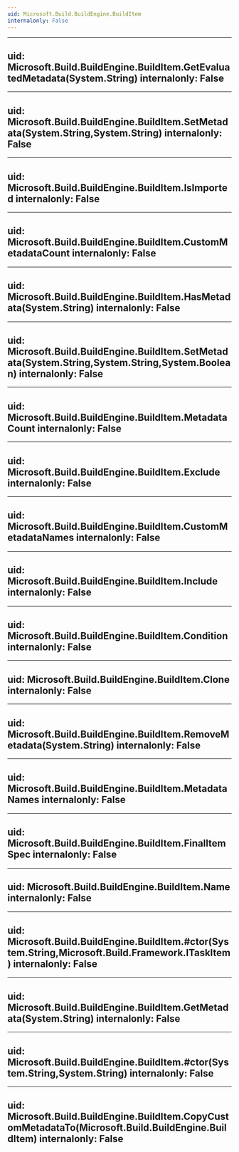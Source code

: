 ```yaml
---
uid: Microsoft.Build.BuildEngine.BuildItem
internalonly: False
---
```


---
uid: Microsoft.Build.BuildEngine.BuildItem.GetEvaluatedMetadata(System.String)
internalonly: False
---

---
uid: Microsoft.Build.BuildEngine.BuildItem.SetMetadata(System.String,System.String)
internalonly: False
---

---
uid: Microsoft.Build.BuildEngine.BuildItem.IsImported
internalonly: False
---

---
uid: Microsoft.Build.BuildEngine.BuildItem.CustomMetadataCount
internalonly: False
---

---
uid: Microsoft.Build.BuildEngine.BuildItem.HasMetadata(System.String)
internalonly: False
---

---
uid: Microsoft.Build.BuildEngine.BuildItem.SetMetadata(System.String,System.String,System.Boolean)
internalonly: False
---

---
uid: Microsoft.Build.BuildEngine.BuildItem.MetadataCount
internalonly: False
---

---
uid: Microsoft.Build.BuildEngine.BuildItem.Exclude
internalonly: False
---

---
uid: Microsoft.Build.BuildEngine.BuildItem.CustomMetadataNames
internalonly: False
---

---
uid: Microsoft.Build.BuildEngine.BuildItem.Include
internalonly: False
---

---
uid: Microsoft.Build.BuildEngine.BuildItem.Condition
internalonly: False
---

---
uid: Microsoft.Build.BuildEngine.BuildItem.Clone
internalonly: False
---

---
uid: Microsoft.Build.BuildEngine.BuildItem.RemoveMetadata(System.String)
internalonly: False
---

---
uid: Microsoft.Build.BuildEngine.BuildItem.MetadataNames
internalonly: False
---

---
uid: Microsoft.Build.BuildEngine.BuildItem.FinalItemSpec
internalonly: False
---

---
uid: Microsoft.Build.BuildEngine.BuildItem.Name
internalonly: False
---

---
uid: Microsoft.Build.BuildEngine.BuildItem.#ctor(System.String,Microsoft.Build.Framework.ITaskItem)
internalonly: False
---

---
uid: Microsoft.Build.BuildEngine.BuildItem.GetMetadata(System.String)
internalonly: False
---

---
uid: Microsoft.Build.BuildEngine.BuildItem.#ctor(System.String,System.String)
internalonly: False
---

---
uid: Microsoft.Build.BuildEngine.BuildItem.CopyCustomMetadataTo(Microsoft.Build.BuildEngine.BuildItem)
internalonly: False
---

